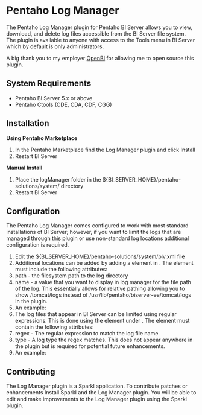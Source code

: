 Pentaho Log Manager
===

The Pentaho Log Manager plugin for Pentaho BI Server allows you to view, download, and delete log files accessible from the BI Server file system.  The plugin is available to anyone with access to the Tools menu in BI Server which by default is only administrators.

A big thank you to my employer [OpenBI](http://www.openbi.com) for allowing me to open source this plugin.

System Requirements
---
- Pentaho BI Server 5.x or above
- Pentaho Ctools (CDE, CDA, CDF, CGG)

Installation
---
**Using Pentaho Marketplace**

1. In the Pentaho Marketplace find the Log Manager plugin and click Install
2. Restart BI Server

**Manual Install**

1. Place the logManager folder in the ${BI\_SERVER\_HOME}/pentaho-solutions/system/ directory
2. Restart BI Server

Configuration
---

The Pentaho Log Manager comes configured to work with most standard installations of BI Server; however, if you want to limit the logs that are managed through this plugin or use non-standard log locations additional configuration is required.

1. Edit the ${BI\_SERVER\_HOME}/pentaho-solutions/system/plv.xml file
2. Additional locations can be added by adding a <location> element in <locations>.  The <location> element must include the following attributes:
 1. path - the filesystem path to the log directory
 2. name - a value that you want to display in log manager for the file path of the log.  This essentially allows for relative pathing allowing you to show /tomcat/logs instead of /usr/lib/pentaho/biserver-ee/tomcat/logs in the plugin.
 3. An example: <location path="/usr/lib/pentaho/biserver-ee/tomcat/logs" name="/tomcat/logs" />
3. The log files that appear in BI Server can be limited using regular expressions. This is done using the <fileRegex> element under <files>.  The <fileRegex> element must contain the following attributes:
 1. regex - The regular expression to match the log file name.
 2. type - A log type the regex matches.  This does not appear anywhere in the plugin but is required for potential future enhancements.
 3. An example: <fileRegex regex="[Cc]atalina.*" type="Catalina" />

Contributing
---

The Log Manager plugin is a Sparkl application.  To contribute patches or enhancements Install Sparkl and the Log Manager plugin.  You will be able to edit and make improvements to the Log Manager plugin using the Sparkl plugin.
